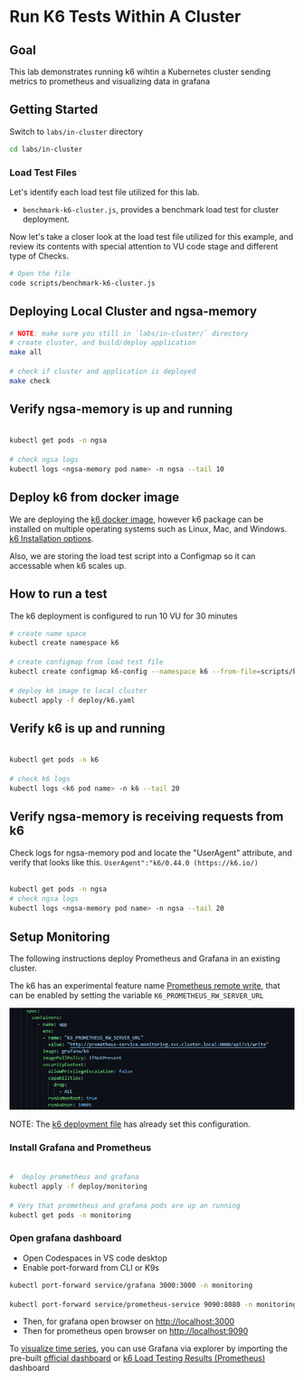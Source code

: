 # Run K6 Tests Within A Cluster

## Goal

This lab demonstrates running k6 wihtin a Kubernetes cluster sending metrics to prometheus and visualizing data in grafana

## Getting Started

Switch to `labs/in-cluster` directory

```bash
cd labs/in-cluster
```

### Load Test Files

Let's identify each load test file utilized for this lab.

- `benchmark-k6-cluster.js`, provides a benchmark load test for cluster deployment.

Now let's take a closer look at the load test file utilized for this example, and review its contents with special attention to VU code stage and different type of Checks.

```bash
# Open the file
code scripts/benchmark-k6-cluster.js
```

## Deploying Local Cluster and ngsa-memory

```bash
# NOTE: make sure you still in `labs/in-cluster/` directory
# create cluster, and build/deploy application
make all

# check if cluster and application is deployed
make check
```

## Verify ngsa-memory is up and running

```bash

kubectl get pods -n ngsa

# check ngsa logs
kubectl logs <ngsa-memory pod name> -n ngsa --tail 10
```

## Deploy k6 from docker image

We are deploying the [k6 docker image](https://hub.docker.com/r/grafana/k6/), however k6 package can be installed on multiple operating systems such as Linux, Mac, and Windows. [k6 Installation options](https://k6.io/docs/get-started/installation/).

Also, we are storing the load test script into a Configmap so it can accessable when k6 scales up.

## How to run a test

The k6 deployment is configured to run 10 VU for 30 minutes

```bash
# create name space
kubectl create namespace k6

# create configmap from load test file
kubectl create configmap k6-config --namespace k6 --from-file=scripts/benchmark-k6-cluster.js

# deploy k6 image to local cluster
kubectl apply -f deploy/k6.yaml
```

## Verify k6 is up and running

```bash

kubectl get pods -n k6

# check k6 logs
kubectl logs <k6 pod name> -n k6 --tail 20
```

## Verify ngsa-memory is receiving requests from k6

Check logs for ngsa-memory pod and locate the "UserAgent" attribute, and verify that looks like this. `UserAgent":"k6/0.44.0 (https://k6.io/)`

```bash

kubectl get pods -n ngsa
# check ngsa logs
kubectl logs <ngsa-memory pod name> -n ngsa --tail 20
```

## Setup Monitoring

The following instructions deploy Prometheus and Grafana in an existing cluster.

The k6 has an experimental feature name [Prometheus remote write](https://k6.io/docs/results-output/real-time/prometheus-remote-write/), that can be enabled by setting the variable `K6_PROMETHEUS_RW_SERVER_URL`

![Prometheus remote write configuration](images/k6-prometheus-remote-write.png)

NOTE: The [k6 deployment file](labs/in-cluster/deploy/k6.yaml) has already set this configuration.

### Install Grafana and Prometheus

```bash

#  deploy prometheus and grafana
kubectl apply -f deploy/monitoring

# Very that prometheus and grafana pods are up an running
kubectl get pods -n monitoring

```

### Open grafana dashboard

- Open Codespaces in VS code desktop
- Enable port-forward from CLI or K9s

```bash
kubectl port-forward service/grafana 3000:3000 -n monitoring

kubectl port-forward service/prometheus-service 9090:8080 -n monitoring
```

- Then, for grafana open browser on  <http://localhost:3000>
- Then for prometheus open browser on <http://localhost:9090>

To [visualize time series](https://k6.io/docs/results-output/real-time/prometheus-remote-write/#time-series-visualization), you can use Grafana via explorer by importing the pre-built [official dashboard](https://grafana.com/grafana/dashboards/18030-test-result/)
or [k6 Load Testing Results (Prometheus)](https://grafana.com/grafana/dashboards/16543-k6-load-testing-results-prometheus/) dashboard
